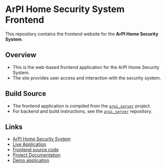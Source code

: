 # ArPI Home Security System Frontend

This repository contains the frontend website for the **ArPI Home Security System**.

## Overview
- This is the web-based frontend application for the ArPI Home Security System.
- The site provides user access and interaction with the security system.

## Build Source
- The frontend application is compiled from the [`arpi_server`](https://github.com/ArPIHomeSecurity/arpi_server) project.
- For backend and build instructions, see the [`arpi_server`](https://github.com/ArPIHomeSecurity/arpi_server) repository.

## Links
- [ArPI Home Security System](https://arpi-security.info/)
- [Live Application](https://app.arpi-security.info/)
- [Frontend source code](https://github.com/ArPIHomeSecurity/arpi_server)
- [Project Documentation](https://docs.arpi-security.info/)
- [Demo application](https://demo.arpi-security.info/)
